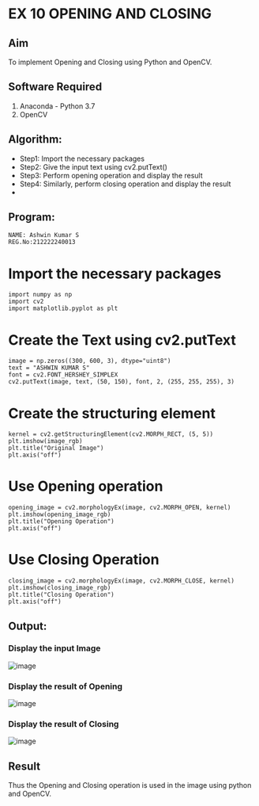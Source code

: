 # EX 10 OPENING AND CLOSING
## Aim
To implement Opening and Closing using Python and OpenCV.
## Software Required
1. Anaconda - Python 3.7
2. OpenCV
## Algorithm:
- Step1: Import the necessary packages
- Step2: Give the input text using cv2.putText()
- Step3: Perform opening operation and display the result
- Step4: Similarly, perform closing operation and display the result
- 
## Program:
```
NAME: Ashwin Kumar S
REG.No:212222240013
``` 
# Import the necessary packages
```
import numpy as np
import cv2
import matplotlib.pyplot as plt
```
# Create the Text using cv2.putText
```
image = np.zeros((300, 600, 3), dtype="uint8")
text = "ASHWIN KUMAR S"
font = cv2.FONT_HERSHEY_SIMPLEX
cv2.putText(image, text, (50, 150), font, 2, (255, 255, 255), 3)

```
# Create the structuring element
```
kernel = cv2.getStructuringElement(cv2.MORPH_RECT, (5, 5))
plt.imshow(image_rgb)
plt.title("Original Image")
plt.axis("off")
```
# Use Opening operation
```
opening_image = cv2.morphologyEx(image, cv2.MORPH_OPEN, kernel)
plt.imshow(opening_image_rgb)
plt.title("Opening Operation")
plt.axis("off")
```
# Use Closing Operation
```
closing_image = cv2.morphologyEx(image, cv2.MORPH_CLOSE, kernel)
plt.imshow(closing_image_rgb)
plt.title("Closing Operation")
plt.axis("off")
```
## Output:
### Display the input Image
![image](https://github.com/user-attachments/assets/869b9568-d7bf-4561-b95c-500321ed9277)

### Display the result of Opening
![image](https://github.com/user-attachments/assets/ceb453fb-c6a3-43ba-b521-7ef431deeaa9)

### Display the result of Closing
![image](https://github.com/user-attachments/assets/ed8c5d96-8f89-49ef-8a56-387b796c2095)

## Result
Thus the Opening and Closing operation is used in the image using python and OpenCV.
